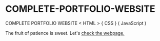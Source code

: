 # COMPLETE-PORTFOLIO-WEBSITE

COMPLETE PORTFOLIO WEBSITE &lt; HTML > { CSS } ( JavaScript )

The fruit of patience is sweet. Let's [check the webpage.]( https://ramandeepsingh329.github.io/MyPortfolio/)


